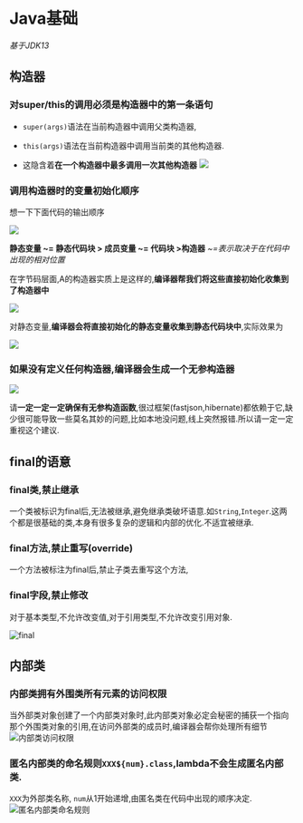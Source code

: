 # Java基础

*基于JDK13*

## 构造器

### 对super/this的调用必须是构造器中的第一条语句

* `super(args)`语法在当前构造器中调用父类构造器,

* `this(args)`语法在当前构造器中调用当前类的其他构造器.

* 这隐含着**在一个构造器中最多调用一次其他构造器**
![](./img/constructor-other.png)



### 调用构造器时的变量初始化顺序

想一下下面代码的输出顺序

![](./img/variable-init-order.png)

**静态变量 ~= 静态代码块 > 成员变量 ~= 代码块 >构造器** *~=表示取决于在代码中出现的相对位置*

在字节码层面,A的构造器实质上是这样的,**编译器帮我们将这些直接初始化收集到了构造器中**

![](./img/variable-init-order-1.png)

对静态变量,**编译器会将直接初始化的静态变量收集到静态代码块中**,实际效果为

![](./img/variable-intit-order-2.png)




### 如果没有定义任何构造器,编译器会生成一个无参构造器

![](./img/constructor-default.png)

请**一定一定一定确保有无参构造函数**,很过框架(fastjson,hibernate)都依赖于它,缺少很可能导致一些莫名其妙的问题,比如本地没问题,线上突然报错.所以请一定一定重视这个建议.



## final的语意

### final类,禁止继承

一个类被标识为final后,无法被继承,避免继承类破坏语意.如`String`,`Integer`.这两个都是很基础的类,本身有很多复杂的逻辑和内部的优化.不适宜被继承.

### final方法,禁止重写(override)

一个方法被标注为final后,禁止子类去重写这个方法,

### final字段,禁止修改

对于基本类型,不允许改变值,对于引用类型,不允许改变引用对象.

![final](./img/final.png)



## 内部类
### 内部类拥有外围类所有元素的访问权限
当外部类对象创建了一个内部类对象时,此内部类对象必定会秘密的捕获一个指向那个外围类对象的引用,在访问外部类的成员时,编译器会帮你处理所有细节
![内部类访问权限](./img/innerclass-referer.png)


### 匿名内部类的命名规则`XXX${num}.class`,lambda不会生成匿名内部类.
`XXX`为外部类名称, `num`从1开始递增,由匿名类在代码中出现的顺序决定.
![匿名内部类命名规则](./img/innerclass-annoymous.png)

